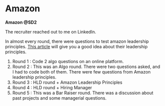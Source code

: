 # Amazon

**Amazon @SD2**

The recruiter reached out to me on LinkedIn.

In almost every round, there were questions to test amazon leadership principles. [This article](https://medium.com/@scarletinked/are-you-the-leader-were-looking-for-interviewing-at-amazon-8301d787815d) will give you a good idea about their leadership principles.

1. Round 1 : Code 2 algo questions on an online platform.
2. Round 2 : This was an Algo round. There were two questions asked, and I had to code both of them. There were few questions from Amazon leadership principles.
3. Round 3 : HLD round + Amazon Leadership Principles
4. Round 4 : HLD round + Hiring Manager
5. Round 5 : This was a Bar Raiser round. There was a discussion about past projects and some managerial questions.

